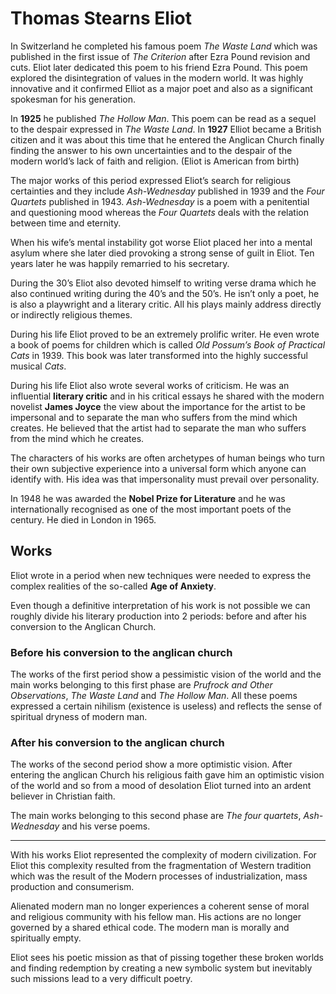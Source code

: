# Thomas Stearns Eliot

In Switzerland he completed his famous poem _The Waste Land_ which was published in the first issue of _The Criterion_ after Ezra Pound revision and cuts. Eliot later dedicated this poem to his friend Ezra Pound.
This poem explored the disintegration of values in the modern world. It was highly innovative and it confirmed Elliot as a major poet and also as a significant spokesman for his generation.

In **1925** he published _The Hollow Man_. This poem can be read as a sequel to the despair expressed in _The Waste Land_.
In **1927** Elliot became a British citizen and it was about this time that he entered the Anglican Church finally finding the answer to his own uncertainties and to the despair of the modern world’s lack of faith and religion. (Eliot is American from birth)

The major works of this period expressed Eliot’s search for religious certainties and they include _Ash-Wednesday_ published in 1939 and the _Four Quartets_ published in 1943.
_Ash-Wednesday_ is a poem with a penitential and questioning mood whereas the _Four Quartets_ deals with the relation between time and eternity.

When his wife’s mental instability got worse Eliot placed her into a mental asylum where she later died provoking a strong sense of guilt in Eliot.
Ten years later he was happily remarried to his secretary.

During the 30’s Eliot also devoted himself to writing verse drama which he also continued writing during the 40’s and the 50’s. He isn’t only a poet, he is also a playwright and a literary critic.
All his plays mainly address directly or indirectly religious themes.

During his life Eliot proved to be an extremely prolific writer. He even wrote a book of poems for children which is called _Old Possum’s Book of Practical Cats_ in 1939. This book was later transformed into the highly successful musical _Cats_.

During his life Eliot also wrote several works of criticism. He was an influential **literary critic** and in his critical essays he shared with the modern novelist **James Joyce** the view about the importance for the artist to be impersonal and to separate the man who suffers from the mind which creates.
He believed that the artist had to separate the man who suffers from the mind which he
creates.

The characters of his works are often archetypes of human beings who turn their own subjective experience into a universal form which anyone can identify with.
His idea was that impersonality must prevail over personality.

In 1948 he was awarded the **Nobel Prize for Literature** and he was internationally recognised as one of the most important poets of the century.
He died in London in 1965.

## Works

Eliot wrote in a period when new techniques were needed to express the complex realities of the so-called **Age of Anxiety**.

Even though a definitive interpretation of his work is not possible we can roughly divide his literary production into 2 periods: before and after his conversion to the Anglican Church.

### Before his conversion to the anglican church
The works of the first period show a pessimistic vision of the world and the main works belonging to this first phase are _Prufrock and Other Observations_, _The Waste Land_ and _The Hollow Man_.
All these poems expressed a certain nihilism (existence is useless) and reflects the sense of spiritual dryness of modern man.
### After his conversion to the anglican church
The works of the second period show a more optimistic vision. After entering the anglican Church his religious faith gave him an optimistic vision of the world and so from a mood of desolation Eliot turned into an ardent believer in Christian faith.

The main works belonging to this second phase are _The four quartets_, _Ash-Wednesday_ and his verse poems.

---

With his works Eliot represented the complexity of modern civilization. For Eliot this complexity resulted from the fragmentation of Western tradition which was the result of the Modern processes of industrialization, mass production and consumerism.

Alienated modern man no longer experiences a coherent sense of moral and religious community with his fellow man. His actions are no longer governed by a shared ethical code. The modern man is morally and spiritually empty.

Eliot sees his poetic mission as that of pissing together these broken worlds and finding redemption by creating a new symbolic system but inevitably such missions lead to a very difficult poetry.
